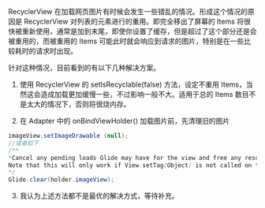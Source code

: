 RecyclerView 在加载网页图片有时候会发生一些错乱的情况。形成这个情况的原因是 RecyclerView 对列表的元素进行的重用。即完全移出了屏幕的 Items 将很快被重新使用，通常是加到末尾，即使你设置了缓存，但是超过了这个部分还是会被重用的，而被重用的 Items 可能此时就会响应到请求的图片，特别是在一些比较耗时的请求时出现。

针对这种情况，目前看到的有以下几种解决方案。

1. 使用 RecyclerView 的 setIsRecyclable(false) 方法，设定不重用 Items，当然这会造成加载更加缓慢一些，不过影响一般不大。适用于总的 Items 数目不是太大的情况下，否则将很烧内存。

2. 在 Adapter 中的 onBindViewHolder() 加载图片前，先清理旧的图片
``` java
imageView.setImageDrawable (null);
//或者如下
/**
*Cancel any pending loads Glide may have for the view and free any resources that may have been loaded for the view.
Note that this will only work if View.setTag(Object) is not called on this view outside of Glide.
*/
Glide.clear(holder.imageView);
```
3. 我认为上述方法都不是最优的解决方式，等待补充。